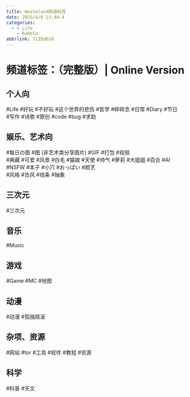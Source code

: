 ```yaml
---
title: Wasteland频道标签
date: 2025/4/6 13:44:4
categories:
  - - Life
    - Ramble
abbrlink: 7135d610
---
```

# 频道标签：（完整版）| Online Version  

## 个人向
#Life #好玩 #不好玩  #这个世界的悲伤 #哲学 #碎碎念 #日常 #Diary #节日   
#写作 #诗歌 #原创 #code #bug #求助  

## 娱乐、艺术向
#每日の图  #图  (非艺术类分享图片) #GIF #打包 #视频  
#典藏 #可爱 #风景 #白毛 #猫娘 #天使 #帅气 #萝莉 #大姐姐 #百合 #AI  
#NSFW #本子 #小穴 #おっぱい #颜艺  
#风格 #古风 #线条 #抽象 

## 三次元
#三次元  

## 音乐 
#Music  

## 游戏  
#Game #MC #地图

## 动漫
#动漫 #孤独摇滚  

## 杂项、资源
#网站 #tor #工具 #软件 #教程 #资源  

## 科学
#科普 #天文